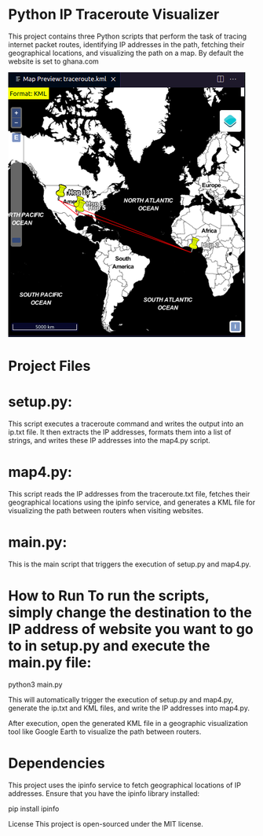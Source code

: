 # Python IP Traceroute Visualizer

This project contains three Python scripts that perform the task of tracing internet packet routes, identifying IP addresses in the path, fetching their geographical locations, and visualizing the path on a map. By default the website is set to ghana.com

![Alt text](tracemap.png)

# Project Files 
# setup.py: 
This script executes a traceroute command and writes the output into an ip.txt file. It then extracts the IP addresses, formats them into a list of strings, and writes these IP addresses into the map4.py script.

# map4.py: 
This script reads the IP addresses from the traceroute.txt file, fetches their geographical locations using the ipinfo service, and generates a KML file for visualizing the path between routers when visiting websites.

# main.py: 
This is the main script that triggers the execution of setup.py and map4.py.

# How to Run To run the scripts, simply change the destination to the IP address of website you want to go to in setup.py and execute the main.py file:

python3 main.py

This will automatically trigger the execution of setup.py and map4.py, generate the ip.txt and KML files, and write the IP addresses into map4.py.

After execution, open the generated KML file in a geographic visualization tool like Google Earth to visualize the path between routers.

# Dependencies 
This project uses the ipinfo service to fetch geographical locations of IP addresses. Ensure that you have the ipinfo library installed:

pip install ipinfo

License This project is open-sourced under the MIT license.